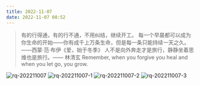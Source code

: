 ```yaml
---
title: 2022-11-07
date: 2022-11-07 08:52
---
```


> 有的行得通，有的行不通，不用纠结，继续开工。
> 每一个早晨都可以成为你生命的开始——你有成千上万条生命，但是每一条只能持续一天之久。——西蒙·范·布伊《爱，始于冬季》
> 人不是向外奔走才是旅行，静静坐着思维也是旅行。—— 林清玄
> Remember, when you forgive you heal and when you let go, you grow.

![rq-202211007](http://images.iotop.work/uPic/20221107-rq-202211007.jpg)
![rq-202211007-1](http://images.iotop.work/uPic/20221107-rq-202211007-1.jpg)
![rq-202211007-2](http://images.iotop.work/uPic/20221107-rq-202211007-2.jpg)
![rq-202211007-3](http://images.iotop.work/uPic/20221107-rq-202211007-3.jpg)